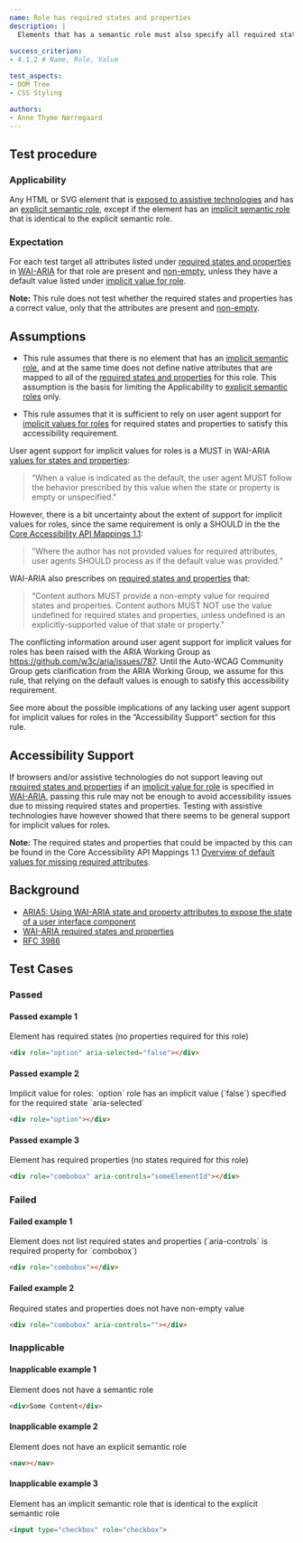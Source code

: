 ```yaml
---
name: Role has required states and properties
description: |
  Elements that has a semantic role must also specify all required states and properties
  
success_criterion:
- 4.1.2 # Name, Role, Value

test_aspects:
- DOM Tree
- CSS Styling

authors:
- Anne Thyme Nørregaard
---
```


## Test procedure

### Applicability

Any HTML or SVG element that is [exposed to assistive technologies](#exposed-to-assistive-technologies) and has an [explicit semantic role](#semantic-role), except if the element has an [implicit semantic role](#implicit-role) that is identical to the explicit semantic role. 

### Expectation

For each test target all attributes listed under [required states and properties](https://www.w3.org/TR/wai-aria/#requiredState) in [WAI-ARIA](https://www.w3.org/TR/wai-aria) for that role are present and [non-empty](#non-empty), unless they have a default value listed under [implicit value for role](https://www.w3.org/TR/wai-aria-1.1/#implictValueForRole).

**Note:** This rule does not test whether the required states and properties has a correct value, only that the attributes are present and [non-empty](#non-empty).

## Assumptions

- This rule assumes that there is no element that has an [implicit semantic role](#semantic-role), and at the same time does not define native attributes that are mapped to all of the [required states and properties](https://www.w3.org/TR/wai-aria/#requiredState) for this role. This assumption is the basis for limiting the Applicability to [explicit semantic roles](#semantic-role) only.

- This rule assumes that it is sufficient to rely on user agent support for [implicit values for roles](https://www.w3.org/TR/wai-aria-1.1/#implictValueForRole) for required states and properties to satisfy this accessibility requirement. 

User agent support for implicit values for roles is a MUST in 
WAI-ARIA [values for states and properties](https://www.w3.org/TR/wai-aria/#state_prop_values):
> “When a value is indicated as the default, the user agent MUST follow the behavior prescribed by this value when the state or property is empty or unspecified." 

However, there is a bit uncertainty about the extent of support for implicit values for roles, since the same requirement is only a SHOULD in the the [Core Accessibility API Mappings 1.1](https://www.w3.org/TR/core-aam-1.1/#statePropertyMappingGeneralRules): 
> "Where the author has not provided values for required attributes, user agents SHOULD process as if the default value was provided."

WAI-ARIA also prescribes on [required states and properties](https://www.w3.org/TR/wai-aria/#requiredState) that:
> “Content authors MUST provide a non-empty value for required states and properties. Content authors MUST NOT use the value undefined for required states and properties, unless undefined is an explicitly-supported value of that state or property." 

The conflicting information around user agent support for implicit values for roles has been raised with the ARIA Working Group as https://github.com/w3c/aria/issues/787. Until the Auto-WCAG Community Group gets clarification from the ARIA Working Group, we assume for this rule, that relying on the default values is enough to satisfy this accessibility requirement.

See more about the possible implications of any lacking user agent support for implicit values for roles in the ”Accessibility Support” section for this rule.

## Accessibility Support

If browsers and/or assistive technologies do not support leaving out [required states and properties](https://www.w3.org/TR/wai-aria-1.1/#requiredState) if an [implicit value for role](https://www.w3.org/TR/wai-aria-1.1/#implictValueForRole) is specified in [WAI-ARIA](https://www.w3.org/TR/wai-aria-1.1/#implictValueForRole), passing this rule may not be enough to avoid accessibility issues due to missing required states and properties. Testing with assistive technologies have however showed that there seems to be general support for implicit values for roles.

**Note:** The required states and properties that could be impacted by this can be found in the Core Accessibility API Mappings 1.1 [Overview of default values for missing required attributes](https://www.w3.org/TR/core-aam-1.1/#authorErrorDefaultValuesTable).

## Background

- [ARIA5: Using WAI-ARIA state and property attributes to expose the state of a user interface component](https://www.w3.org/TR/2016/NOTE-WCAG20-TECHS-20161007/ARIA5)
- [WAI-ARIA required states and properties](https://www.w3.org/TR/wai-aria-1.1/#requiredState)
-  [RFC 3986](https://www.ietf.org/rfc/rfc3986.txt)

## Test Cases

### Passed

#### Passed example 1

Element has required states (no properties required for this role)

```html
<div role="option" aria-selected="false"></div>
```

#### Passed example 2

Implicit value for roles: ´option´ role has an implicit value (´false´) specified for the required state ´aria-selected´

```html
<div role="option"></div>
```

#### Passed example 3

Element has required properties (no states required for this role)

```html
<div role="combobox" aria-controls="someElementId"></div>
```

### Failed

#### Failed example 1

Element does not list required states and properties (´aria-controls´ is required property for ´combobox´)

```html
<div role="combobox"></div>
```

#### Failed example 2

Required states and properties does not have non-empty value

```html
<div role="combobox" aria-controls=""></div>
```

### Inapplicable

#### Inapplicable example 1

Element does not have a semantic role

```html
<div>Some Content</div>
```

#### Inapplicable example 2

Element does not have an explicit semantic role

```html
<nav></nav>
```

#### Inapplicable example 3

Element has an implicit semantic role that is identical to the explicit semantic role

```html
<input type="checkbox" role="checkbox">
```

